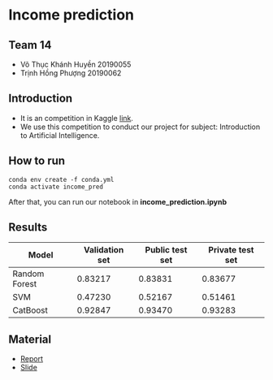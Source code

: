 # Income prediction

## Team 14
- Võ Thục Khánh Huyền 20190055
- Trịnh Hồng Phượng 20190062

## Introduction
- It is an competition in Kaggle [link](https://www.kaggle.com/competitions/uet-hackathon-2022-data-science).
- We use this competition to conduct our project for subject: Introduction to Artificial Intelligence.

## How to run
```
conda env create -f conda.yml
conda activate income_pred
```
After that, you can run our notebook in **income_prediction.ipynb**

## Results
| Model         | Validation set | Public test set | Private test set |
|---------------|----------------|-----------------|------------------|
| Random Forest | 0.83217        | 0.83831         | 0.83677          |
| SVM           | 0.47230        | 0.52167         | 0.51461          |
| CatBoost      | 0.92847        | 0.93470         | 0.93283          |

## Material
- [Report]()
- [Slide]()
